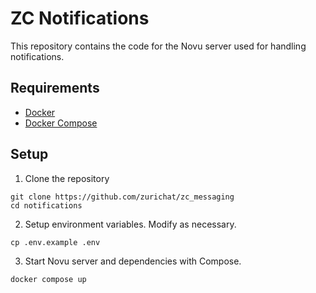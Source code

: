 # ZC Notifications

This repository contains the code for the Novu server used for handling notifications.

## Requirements

- [Docker](https://docs.docker.com/get-docker/)
- [Docker Compose](https://docs.docker.com/compose/gettingstarted/)

## Setup

1. Clone the repository

```shell
git clone https://github.com/zurichat/zc_messaging
cd notifications
```

2. Setup environment variables. Modify as necessary.

```shell
cp .env.example .env
```

3. Start Novu server and dependencies with Compose.

```shell
docker compose up
```
